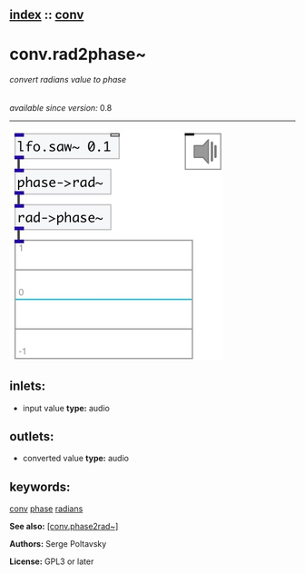 [index](index.html) :: [conv](category_conv.html)
---

# conv.rad2phase~

###### convert radians value to phase

*available since version:* 0.8

---




[![example](../examples/img/conv.rad2phase~.jpg)](../examples/pd/conv.rad2phase~.pd)









## inlets:

* input value 
__type:__ audio<br>



## outlets:

* converted value
__type:__ audio<br>



## keywords:

[conv](keywords/conv.html)
[phase](keywords/phase.html)
[radians](keywords/radians.html)



**See also:**
[\[conv.phase2rad~\]](conv.phase2rad~.html)




**Authors:** Serge Poltavsky




**License:** GPL3 or later





